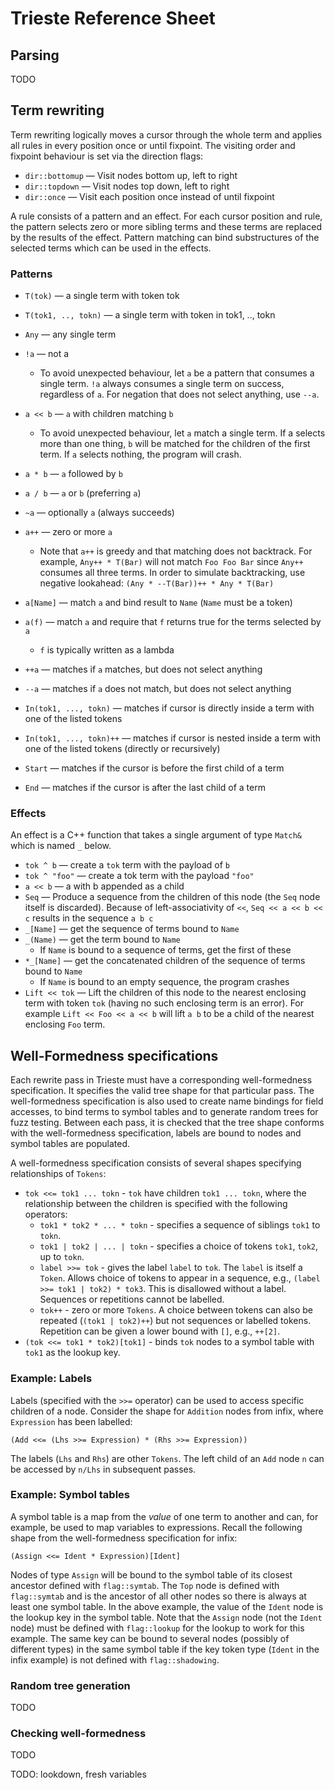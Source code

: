 # Trieste Reference Sheet

## Parsing

TODO


## Term rewriting

Term rewriting logically moves a cursor through the whole term and applies all rules in every position once or until fixpoint. The visiting order and fixpoint behaviour is set via the direction flags:

* `dir::bottomup` — Visit nodes bottom up, left to right
* `dir::topdown`  — Visit nodes top down, left to right
* `dir::once`     — Visit each position once instead of until fixpoint

A rule consists of a pattern and an effect. For each cursor position and rule, the pattern selects zero or more sibling terms and these terms are replaced by the results of the effect. Pattern matching can bind substructures of the selected terms which can be used in the effects.

### Patterns

* `T(tok)` — a single term with token tok
* `T(tok1, .., tokn)` — a single term with token in tok1, .., tokn
* `Any` — any single term

* `!a` — not a
  * To avoid unexpected behaviour, let `a` be a pattern that consumes a single term. `!a` always consumes a single term on success, regardless of `a`. For negation that does not select anything, use `--a`.
* `a << b` — `a` with children matching `b`
  * To avoid unexpected behaviour, let `a` match a single term. If a selects more than one thing, `b` will be matched for the children of the first term. If `a` selects nothing, the program will crash.

* `a * b` — `a` followed by `b`
* `a / b` — `a` or `b` (preferring `a`)

* `~a` — optionally `a` (always succeeds)
* `a++` — zero or more `a`
  * Note that `a++` is greedy and that matching does not backtrack. For example, `Any++ * T(Bar)` will not match `Foo Foo Bar` since `Any++` consumes all three terms. In order to simulate backtracking, use negative lookahead: `(Any * --T(Bar))++ * Any * T(Bar)`

* `a[Name]` — match `a` and bind result to `Name` (`Name` must be a token)
* `a(f)` — match `a` and require that `f` returns true for the terms selected by `a`
  * `f` is typically written as a lambda

* `++a` — matches if `a` matches, but does not select anything
* `--a` — matches if `a` does not match, but does not select anything

* `In(tok1, ..., tokn)` — matches if cursor is directly inside a term with one of the listed tokens
* `In(tok1, ..., tokn)++` — matches if cursor is nested inside a term with one of the listed tokens (directly or recursively)

* `Start` — matches if the cursor is before the first child of a term
* `End` — matches if the cursor is after the last child of a term

### Effects

An effect is a C++ function that takes a single argument of type `Match&` which is named `_` below.

* `tok ^ b` — create a `tok` term with the payload of `b`
* `tok ^ "foo"` — create a tok term with the payload `"foo"`
* `a << b` — a with b appended as a child
* `Seq` — Produce a sequence from the children of this node (the `Seq` node itself is discarded). Because of left-associativity of `<<`, `Seq << a << b << c` results in the sequence `a b c`
* `_[Name]` — get the sequence of terms bound to `Name`
* `_(Name)` — get the term bound to `Name`
  * If `Name` is bound to a sequence of terms, get the first of these
* `*_[Name]` — get the concatenated children of the sequence of terms bound to `Name`
  * If `Name` is bound to an empty sequence, the program crashes
* `Lift << tok` — Lift the children of this node to the nearest enclosing term with token `tok` (having no such enclosing term is an error). For example `Lift << Foo << a << b` will lift `a b` to be a child of the nearest enclosing `Foo` term.


## Well-Formedness specifications

Each rewrite pass in Trieste must have a corresponding well-formedness specification. It specifies the valid tree shape for that particular pass. The well-formedness specification is also used to create name bindings for field accesses, to bind terms to symbol tables and to generate random trees for fuzz testing. Between each pass, it is checked that the tree shape conforms with the well-formedness specification, labels are bound to nodes and symbol tables are populated.

A well-formedness specification consists of several shapes specifying relationships of `Tokens`:

* `tok <<= tok1 ... tokn` - `tok` have children `tok1 ... tokn`, 
  where the relationship between the children is specified with the following operators: 
  * `tok1 * tok2 * ... * tokn` - specifies a sequence of siblings `tok1` to `tokn`.
  * `tok1 | tok2 | ... | tokn` - specifies a choice of tokens `tok1`, `tok2`, up to `tokn`.
  * `label >>= tok` - gives the label `label` to `tok`. The `label` is itself a `Token`. Allows choice of tokens to appear in a sequence, e.g., `(label >>= tok1 | tok2) * tok3`. This is disallowed without a label. Sequences or repetitions cannot be labelled.   
  * `tok++` - zero or more `Tokens`. A choice between tokens can also be repeated (`(tok1 | tok2)++`) but not sequences or labelled tokens. Repetition can be given a lower bound with `[]`, e.g., `++[2]`. 
* `(tok <<= tok1 * tok2)[tok1]` - binds `tok` nodes to a symbol table with `tok1` as the lookup key. 

### Example: Labels

Labels (specified with the `>>=` operator) can be used to access specific children of a node. Consider the shape for `Addition` nodes from infix, where `Expression` has been labelled:

`(Add <<= (Lhs >>= Expression) * (Rhs >>= Expression))`

The labels (`Lhs` and `Rhs`) are other `Tokens`. The left child of an `Add` node `n` can be accessed by `n/Lhs` in subsequent passes. 

### Example: Symbol tables 
A symbol table is a map from the _value_ of one term to another and can, for example, be used to map variables to expressions. Recall the following shape from the well-formedness specification for infix: 

`(Assign <<= Ident * Expression)[Ident]`

Nodes of type `Assign` will be bound to the symbol table of its closest ancestor defined with `flag::symtab`. The `Top` node is defined with `flag::symtab` and is the ancestor of all other nodes so there is always at least one symbol table. In the above example, the value of the `Ident` node is the lookup key in the symbol table. Note that the `Assign` node (not the `Ident` node) must be defined with `flag::lookup` for the lookup to work for this example. The same key can be bound to several nodes (possibly of different types) in the same symbol table if the key token type (`Ident` in the infix example) is not defined with `flag::shadowing`. 

### Random tree generation 
TODO

### Checking well-formedness  
TODO

TODO: lookdown, fresh variables 

